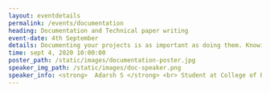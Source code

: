 ```yaml
---
layout: eventdetails
permalink: /events/documentation
heading: Documentation and Technical paper writing
event-date: 4th September
details: Documenting your projects is as important as doing them. Knowing how to do that is a skill everyone must have.
time: sept 4, 2020 10:00:00
poster_path: /static/images/documentation-poster.jpg
speaker_img_path: /static/images/doc-speaker.png
speaker_info: <strong>  Adarsh S </strong> <br> Student at College of Engineering, Trivandrum
---
```


